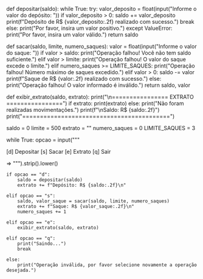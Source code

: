 def depositar(saldo):
    while True:
        try:
            valor_deposito = float(input("Informe o valor do depósito: "))
            if valor_deposito > 0:
                saldo += valor_deposito
                print(f"Depósito de R$ {valor_deposito:.2f} realizado com sucesso.")
                break
            else:
                print("Por favor, insira um valor positivo.")
        except ValueError:
            print("Por favor, insira um valor válido.")
    return saldo

def sacar(saldo, limite, numero_saques):
    valor = float(input("Informe o valor do saque: "))
    if valor > saldo:
        print("Operação falhou! Você não tem saldo suficiente.")
    elif valor > limite:
        print("Operação falhou! O valor do saque excede o limite.")
    elif numero_saques >= LIMITE_SAQUES:
        print("Operação falhou! Número máximo de saques excedido.")
    elif valor > 0:
        saldo -= valor
        print(f"Saque de R$ {valor:.2f} realizado com sucesso.")
    else:
        print("Operação falhou! O valor informado é inválido.")
    return saldo, valor  

def exibir_extrato(saldo, extrato):
    print("\n================ EXTRATO ================")
    if extrato:
        print(extrato)
    else:
        print("Não foram realizadas movimentações.")
    print(f"\nSaldo: R$ {saldo:.2f}")
    print("==========================================")

saldo = 0
limite = 500
extrato = ""
numero_saques = 0
LIMITE_SAQUES = 3

while True:
    opcao = input("""

[d] Depositar
[s] Sacar
[e] Extrato
[q] Sair

=> """).strip().lower()

    if opcao == "d":
        saldo = depositar(saldo)
        extrato += f"Depósito: R$ {saldo:.2f}\n"  

    elif opcao == "s":
        saldo, valor_saque = sacar(saldo, limite, numero_saques)  
        extrato += f"Saque: R$ {valor_saque:.2f}\n"  
        numero_saques += 1

    elif opcao == "e":
        exibir_extrato(saldo, extrato)

    elif opcao == "q":
        print("Saindo...")
        break

    else:
        print("Operação inválida, por favor selecione novamente a operação desejada.")
